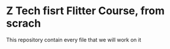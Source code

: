 # Z Tech fisrt Flitter Course, from scrach 

This repository contain every file that we will work on it
